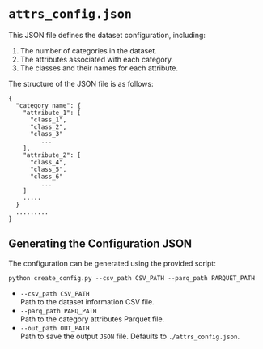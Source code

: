 # `attrs_config.json`

This JSON file defines the dataset configuration, including:
1. The number of categories in the dataset.
2. The attributes associated with each category.
3. The classes and their names for each attribute.
   
The structure of the JSON file is as follows:

```
{
  "category_name": {
    "attribute_1": [
      "class_1",
      "class_2",
      "class_3"
         ...      
    ],
    "attribute_2": [
      "class_4",
      "class_5",
      "class_6"
         ...
    ]
    .....
  }
  .........
}
```


## Generating the Configuration JSON
The configuration can be generated using the provided script:
```
python create_config.py --csv_path CSV_PATH --parq_path PARQUET_PATH
```
- `--csv_path CSV_PATH` \
Path to the dataset information CSV file.
-  `--parq_path PARQ_PATH` \
Path to the category attributes Parquet file.
- `--out_path OUT_PATH` \
Path to save the output `JSON` file. Defaults to `./attrs_config.json`.

